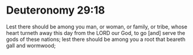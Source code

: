 # Deuteronomy 29:18

Lest there should be among you man, or woman, or family, or tribe, whose heart turneth away this day from the LORD our God, to go [and] serve the gods of these nations; lest there should be among you a root that beareth gall and wormwood;
